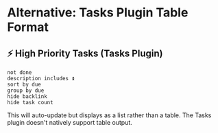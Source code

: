 # Alternative: Tasks Plugin Table Format

## ⚡ High Priority Tasks (Tasks Plugin)

```tasks
not done
description includes ⏫
sort by due
group by due
hide backlink
hide task count
```

This will auto-update but displays as a list rather than a table. The Tasks plugin doesn't natively support table output.